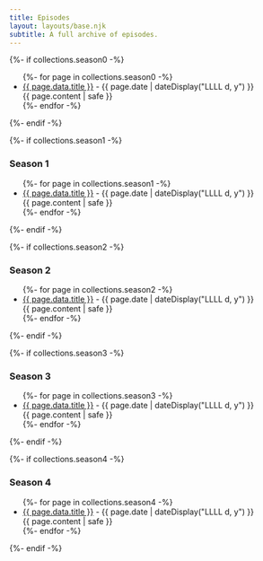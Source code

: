 ```yaml
---
title: Episodes
layout: layouts/base.njk
subtitle: A full archive of episodes.
---
```


{%- if collections.season0 -%}
<ul class="listing">
{%- for page in collections.season0 -%}
  <li>
    <a href="{{ page.url }}">{{ page.data.title }}</a> -
    <time datetime="{{ page.date }}">{{ page.date | dateDisplay("LLLL d, y") }}</time>
    <br />
    {{ page.content | safe }}
  </li>
{%- endfor -%}
</ul>
{%- endif -%}

{%- if collections.season1 -%}

### Season 1

<ul class="listing">
{%- for page in collections.season1 -%}
  <li>
    <a href="{{ page.url }}">{{ page.data.title }}</a> -
    <time datetime="{{ page.date }}">{{ page.date | dateDisplay("LLLL d, y") }}</time>
    <br />
    {{ page.content | safe }}
  </li>
{%- endfor -%}
</ul>
{%- endif -%}

{%- if collections.season2 -%}

### Season 2

<ul class="listing">
{%- for page in collections.season2 -%}
  <li>
    <a href="{{ page.url }}">{{ page.data.title }}</a> -
    <time datetime="{{ page.date }}">{{ page.date | dateDisplay("LLLL d, y") }}</time>
    <br />
    {{ page.content | safe }}
  </li>
{%- endfor -%}
</ul>
{%- endif -%}

{%- if collections.season3 -%}

### Season 3

<ul class="listing">
{%- for page in collections.season3 -%}
  <li>
    <a href="{{ page.url }}">{{ page.data.title }}</a> -
    <time datetime="{{ page.date }}">{{ page.date | dateDisplay("LLLL d, y") }}</time>
    <br />
    {{ page.content | safe }}
  </li>
{%- endfor -%}
</ul>
{%- endif -%}

{%- if collections.season4 -%}

### Season 4

<ul class="listing">
{%- for page in collections.season4 -%}
  <li>
    <a href="{{ page.url }}">{{ page.data.title }}</a> -
    <time datetime="{{ page.date }}">{{ page.date | dateDisplay("LLLL d, y") }}</time>
    <br />
    {{ page.content | safe }}
  </li>
{%- endfor -%}
</ul>
{%- endif -%}

